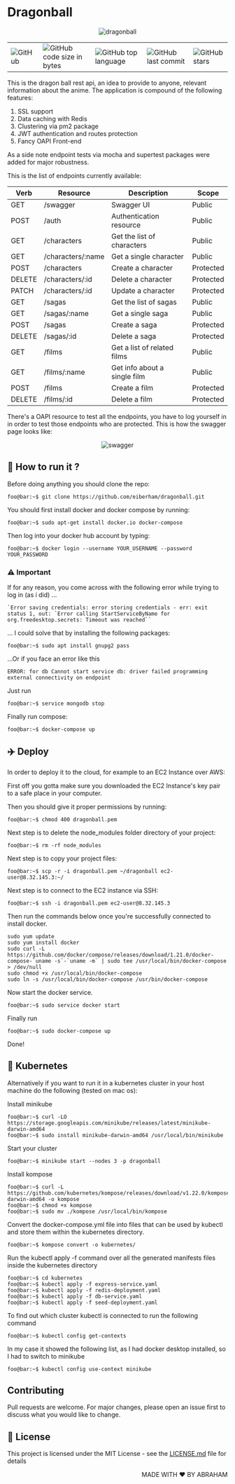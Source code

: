 # Dragonball

<p align="center">
  <img src="./dragonball.jpeg" alt="dragonball" />  
</p>

<table border="0" cellspacing="0" cellpadding="0" style="border-collapse: collapse; border: none;">
  <tr>
    <td><img alt="GitHub" src="https://img.shields.io/github/license/wwleak/dragonball?style=for-the-badge"></td>
    <td><img alt="GitHub code size in bytes" src="https://img.shields.io/github/languages/code-size/wwleak/dragonball?style=for-the-badge"></td>
    <td><img alt="GitHub top language" src="https://img.shields.io/github/languages/top/wwleak/dragonball?style=for-the-badge"></td>
    <td><img alt="GitHub last commit" src="https://img.shields.io/github/last-commit/wwleak/dragonball?style=for-the-badge"></td>
    <td><img alt="GitHub stars" src="https://img.shields.io/github/stars/wwleak/dragonball?style=for-the-badge"></td>
  </tr>
</table>

This is the dragon ball rest api, an idea to provide to anyone, relevant information about the anime.
The application is compound of the following features:

<ol>
  <li>SSL support</li>
  <li>Data caching with Redis</li>
  <li>Clustering via pm2 package</li>
  <li>JWT authentication and routes protection</li>
  <li>Fancy OAPI Front-end</li>
</ol>

As a side note endpoint tests via mocha and supertest packages were added for major robustness.

This is the list of endpoints currently available:


<table>
  <thead>
    <tr>
      <th>Verb</th><th>Resource</th><th>Description</th><th>Scope</th>
    </tr>
  </thead>
  <tbody>
    <tr>
      <td>GET</td><td>/swagger</td><td>Swagger UI</td><td>Public</td>
    </tr>
    <tr>
      <td>POST</td><td>/auth</td><td>Authentication resource</td><td>Public</td>
    </tr>
    <tr>
      <td>GET</td><td>/characters</td><td>Get the list of characters</td><td>Public</td>
    </tr>
    <tr>
      <td>GET</td><td>/characters/:name</td><td>Get a single character</td><td>Public</td>
    </tr>
    <tr>
      <td>POST</td><td>/characters</td><td>Create a character</td><td>Protected</td>
    </tr>
    <tr>
      <td>DELETE</td><td>/characters/:id</td><td>Delete a character</td><td>Protected</td>
    </tr>
    <tr>
      <td>PATCH</td><td>/characters/:id</td><td>Update a character</td><td>Protected</td>
    </tr>
    <tr>
      <td>GET</td><td>/sagas</td><td>Get the list of sagas</td><td>Public</td>
    </tr>
    <tr>
      <td>GET</td><td>/sagas/:name</td><td>Get a single saga</td><td>Public</td>
    </tr>
    <tr>
      <td>POST</td><td>/sagas</td><td>Create a saga</td><td>Protected</td>
    </tr>
    <tr>
      <td>DELETE</td><td>/sagas/:id</td><td>Delete a saga</td><td>Protected</td>
    </tr>
    <tr>
      <td>GET</td><td>/films</td><td>Get a list of related films</td><td>Public</td>
    </tr>
    <tr>
      <td>GET</td><td>/films/:name</td><td>Get info about a single film</td><td>Public</td>
    </tr>
    <tr>
      <td>POST</td><td>/films</td><td>Create a film</td><td>Protected</td>
    </tr>
    <tr>
      <td>DELETE</td><td>/films/:id</td><td>Delete a film</td><td>Protected</td>
    </tr>
  </tbody>
</table>

There's a OAPI resource to test all the endpoints, you have to log yourself in in order to test those endpoints who are protected. This is how the swagger page looks like:

<p align="center">
  <img src="./swagger.png" alt="swagger" />  
</p>

## :rocket: How to run it ?

Before doing anything you should clone the repo:

```console
foo@bar:~$ git clone https://github.com/eiberham/dragonball.git
```

You should first install docker and docker compose by running:

```console
foo@bar:~$ sudo apt-get install docker.io docker-compose
```
Then log into your docker hub account by typing:

```console
foo@bar:~$ docker login --username YOUR_USERNAME --password YOUR_PASSWORD
```
### :warning: Important

If for any reason, you come across with the following error while trying to log in (as i did) ...

```
`Error saving credentials: error storing credentials - err: exit status 1, out: `Error calling StartServiceByName for org.freedesktop.secrets: Timeout was reached``
```

... I could solve that by installing the following packages:

 ```console
foo@bar:~$ sudo apt install gnupg2 pass
```

...Or if you face an error like this

```console
ERROR: for db Cannot start service db: driver failed programming external connectivity on endpoint 
```
Just run

 ```console
foo@bar:~$ service mongodb stop 
 ```

Finally run compose:

```console
foo@bar:~$ docker-compose up
```
## :airplane: Deploy
In order to deploy it to the cloud, for example to an EC2 Instance over AWS:

First off you gotta make sure you downloaded the EC2 Instance's key pair to a safe place in your computer.

Then you should give it proper permissions by running:

```console
foo@bar:~$ chmod 400 dragonball.pem
```

Next step is to delete the node_modules folder directory of your project:

```console
foo@bar:~$ rm -rf node_modules
```

Next step is to copy your project files:

```console
foo@bar:~$ scp -r -i dragonball.pem ~/dragonball ec2-user@8.32.145.3:~/
```

Next step is to connect to the EC2 instance via SSH:

```console
foo@bar:~$ ssh -i dragonball.pem ec2-user@8.32.145.3
```
Then run the commands below once you're successfully connected to install docker.

```console
sudo yum update
sudo yum install docker
sudo curl -L https://github.com/docker/compose/releases/download/1.21.0/docker-compose-`uname -s`-`uname -m` | sudo tee /usr/local/bin/docker-compose > /dev/null
sudo chmod +x /usr/local/bin/docker-compose
sudo ln -s /usr/local/bin/docker-compose /usr/bin/docker-compose
```
Now start the docker service.

```console
foo@bar:~$ sudo service docker start
```

Finally run

```console
foo@bar:~$ sudo docker-compose up
```

Done!

## :ship: Kubernetes

Alternatively if you want to run it in a kubernetes cluster in your host machine do the following 
(tested on mac os):

Install minikube

```console
foo@bar:~$ curl -LO https://storage.googleapis.com/minikube/releases/latest/minikube-darwin-amd64
foo@bar:~$ sudo install minikube-darwin-amd64 /usr/local/bin/minikube
```
Start your cluster

```console
foo@bar:~$ minikube start --nodes 3 -p dragonball
```

Install kompose

```console
foo@bar:~$ curl -L https://github.com/kubernetes/kompose/releases/download/v1.22.0/kompose-darwin-amd64 -o kompose
foo@bar:~$ chmod +x kompose
foo@bar:~$ sudo mv ./kompose /usr/local/bin/kompose
```

Convert the docker-compose.yml file into files that can be used by kubectl and store them within the kubernetes 
directory.

```console
foo@bar:~$ kompose convert -o kubernetes/
```

Run the kubectl apply -f command over all the generated manifests files inside the kubernetes directory

```console
foo@bar:~$ cd kubernetes
foo@bar:~$ kubectl apply -f express-service.yaml
foo@bar:~$ kubectl apply -f redis-deployment.yaml
foo@bar:~$ kubectl apply -f db-service.yaml
foo@bar:~$ kubectl apply -f seed-deployment.yaml
```

To find out which cluster kubectl is connected to run the following command

```console
foo@bar:~$ kubectl config get-contexts
```

In my case it showed the following list, as I had docker desktop installed, so I had to switch to minikube

```console
foo@bar:~$ kubectl config use-context minikube
```

## Contributing
Pull requests are welcome. For major changes, please open an issue first to discuss what you would like to change.

## :pushpin: License

This project is licensed under the MIT License - see the [LICENSE.md](LICENSE.md) file for details

<p align="right">MADE WITH ❤ BY ABRAHAM</p>
